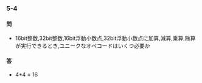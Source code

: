 ### 5-4
#### 問
- 16bit整数,32bit整数,16bit浮動小数点,32bit浮動小数点に加算,減算,乗算,除算が実行できるとき,ユニークなオペコードはいくつ必要か

#### 答
- 4*4 = 16
